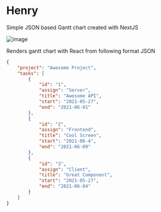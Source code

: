 # Henry

Simple JSON based Gantt chart created with NextJS

![image](https://user-images.githubusercontent.com/4241658/121113278-ba15e980-c84c-11eb-812c-e0e061d016eb.png)

Renders gantt chart with React from following format JSON

```json
{
    "project": "Awesome Project",
    "tasks": [
        {
            "id": "1",
            "assign": "Server",
            "title": "Awesome API",
            "start": "2021-05-27",
            "end": "2021-06-01"
        },
        {
            "id": "2",
            "assign": "Frontend",
            "title": "Cool Screen",
            "start": "2021-06-4",
            "end": "2021-06-09"
        },
        {
            "id": "3",
            "assign": "Client",
            "title": "Great Component",
            "start": "2021-05-27",
            "end": "2021-06-04"
        }
    ]
}
```
